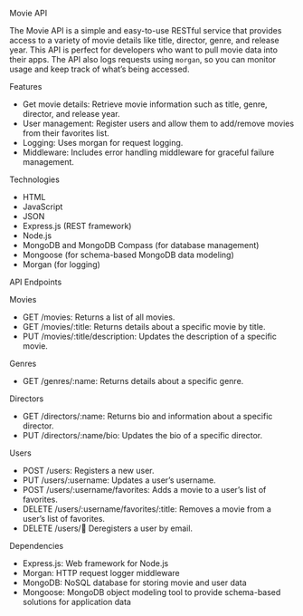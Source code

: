 Movie API

The Movie API is a simple and easy-to-use RESTful service that provides access to a variety of movie details like title, director, genre, and release year. This API is perfect for developers who want to pull movie data into their apps. The API also logs requests using `morgan`, so you can monitor usage and keep track of what’s being accessed.

Features
- Get movie details: Retrieve movie information such as title, genre, director, and release year.
- User management: Register users and allow them to add/remove movies from their favorites list.
- Logging: Uses morgan for request logging.
- Middleware: Includes error handling middleware for graceful failure management.

Technologies
- HTML
- JavaScript
- JSON
- Express.js (REST framework)
- Node.js
- MongoDB and MongoDB Compass (for database management)
- Mongoose (for schema-based MongoDB data modeling)
- Morgan (for logging)

API Endpoints

Movies
- GET /movies: Returns a list of all movies.
- GET /movies/:title: Returns details about a specific movie by title.
- PUT /movies/:title/description: Updates the description of a specific movie.

Genres
- GET /genres/:name: Returns details about a specific genre.

Directors
- GET /directors/:name: Returns bio and information about a specific director.
- PUT /directors/:name/bio: Updates the bio of a specific director.

Users
- POST /users: Registers a new user.
- PUT /users/:username: Updates a user’s username.
- POST /users/:username/favorites: Adds a movie to a user’s list of favorites.
- DELETE /users/:username/favorites/:title: Removes a movie from a user’s list of favorites.
- DELETE /users/:email: Deregisters a user by email.

Dependencies

- Express.js: Web framework for Node.js
- Morgan: HTTP request logger middleware
- MongoDB: NoSQL database for storing movie and user data
- Mongoose: MongoDB object modeling tool to provide schema-based solutions for application data